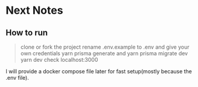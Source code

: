 # Next Notes

## How to run

> clone or fork the project
> rename .env.example to .env and give your own credentials
> yarn prisma generate and yarn prisma migrate dev
> yarn dev
> check localhost:3000

I will provide a docker compose file later for fast setup(mostly because the .env file).
